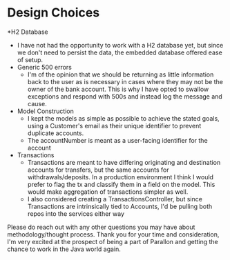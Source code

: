 # Design Choices

*H2 Database
   * I have not had the opportunity to work with a H2 database yet, but since we don't need to persist the data, the
     embedded database offered ease of setup.
* Generic 500 errors
    * I'm of the opinion that we should be returning as little information back to the user as is necessary in cases
      where they may not be the owner of the bank account. This is why I have opted to swallow exceptions and respond
      with 500s and instead log the message and cause.
* Model Construction
    * I kept the models as simple as possible to achieve the stated goals, using a Customer's email as their unique
      identifier to prevent duplicate accounts.
    * The accountNumber is meant as a user-facing identifier for the account
* Transactions
    * Transactions are meant to have differing originating and destination accounts for transfers, but the same accounts
      for withdrawals/deposits. In a production environment I think I would prefer to flag the tx and classify them in a
      field on the model. This would make aggregation of transactions simpler as well.
    * I also considered creating a TransactionsController, but since Transactions are intrinsically tied to Accounts,
      I'd be pulling both repos into the services either way

Please do reach out with any other questions you may have about methodology/thought process. Thank you for your time and
consideration, I'm very excited at the prospect of being a part of Parallon and getting the chance to work in the Java world again.
